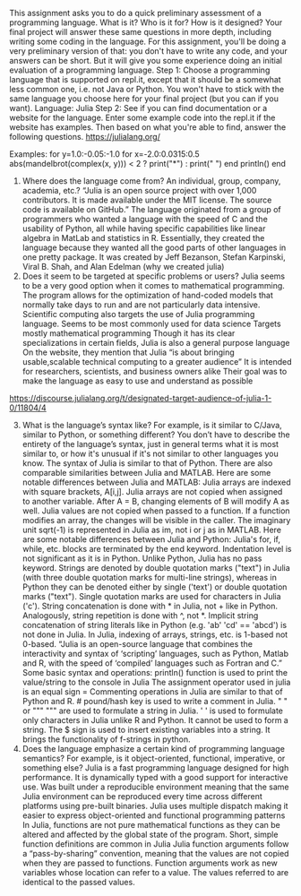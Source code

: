  
This assignment asks you to do a quick preliminary assessment of a programming language. What is it? Who is it for? How is it designed?
Your final project will answer these same questions in more depth, including writing some coding in the language. For this assignment, you'll be doing a very preliminary version of that: you don't have to write any code, and your answers can be short. But it will give you some experience doing an initial evaluation of a programming language.
Step 1: Choose a programming language that is supported on repl.it, except that it should be a somewhat less common one, i.e. not Java or Python. You won't have to stick with the same language you choose here for your final project (but you can if you want).
Language: Julia
Step 2: See if you can find documentation or a website for the language. Enter some example code into the repl.it if the website has examples. Then based on what you're able to find, answer the following questions.
 https://julialang.org/
 
Examples: 
for y=1.0:-0.05:-1.0
   for x=-2.0:0.0315:0.5
       abs(mandelbrot(complex(x, y))) < 2 ? print("*") : print(" ")
   end
   println()
end
 
 
1. Where does the language come from? An individual, group, company, academia, etc.?
“Julia is an open source project with over 1,000 contributors. It is made available under the MIT license. The source code is available on GitHub.”
The language originated from a group of programmers who wanted a language with the speed of C and the usability of Python, all while having specific capabilities like linear algebra in MatLab and statistics in R.
Essentially, they created the language because they wanted all the good parts of other languages in one pretty package.
It was created by Jeff Bezanson, Stefan Karpinski, Viral B. Shah, and Alan Edelman (why we created julia)
2. Does it seem to be targeted at specific problems or users?
Julia seems to be a very good option when it comes to mathematical programming. The program allows for the optimization of hand-coded models that normally take days to run and are not particularly data intensive.
Scientific computing also targets the use of Julia programming language.
Seems to be most commonly used for data science
Targets mostly mathematical programming 
Though it has its clear specializations in certain fields, Julia is also a general purpose language
On the website, they mention that Julia “is about bringing usable,scalable technical computing to a greater audience”
It is intended for researchers, scientists, and business owners alike
Their goal was to make the language as easy to use and understand as possible


https://discourse.julialang.org/t/designated-target-audience-of-julia-1-0/11804/4
 
3. What is the language’s syntax like? For example, is it similar to C/Java, similar to Python, or something different? You don’t have to describe the entirety of the language’s syntax, just in general terms what it is most similar to, or how it's unusual if it's not similar to other languages you know.
The syntax of Julia is similar to that of Python. There are also comparable similarities between Julia and MATLAB. 
Here are some notable differences between Julia and MATLAB: 
Julia arrays are indexed with square brackets, A[i,j].
Julia arrays are not copied when assigned to another variable. After A = B, changing elements of B will modify A as well.
Julia values are not copied when passed to a function. If a function modifies an array, the changes will be visible in the caller.
The imaginary unit sqrt(-1) is represented in Julia as im, not i or j as in MATLAB.
Here are some notable differences between Julia and Python: 
Julia's for, if, while, etc. blocks are terminated by the end keyword. Indentation level is not significant as it is in Python. Unlike Python, Julia has no pass keyword.
Strings are denoted by double quotation marks ("text") in Julia (with three double quotation marks for multi-line strings), whereas in Python they can be denoted either by single ('text') or double quotation marks ("text"). Single quotation marks are used for characters in Julia ('c').
String concatenation is done with * in Julia, not + like in Python. Analogously, string repetition is done with ^, not *. Implicit string concatenation of string literals like in Python (e.g. 'ab' 'cd' == 'abcd') is not done in Julia.
In Julia, indexing of arrays, strings, etc. is 1-based not 0-based.
“Julia is an open-source language that combines the interactivity and syntax of ‘scripting’ languages, such as Python, Matlab and R, with the speed of ‘compiled’ languages such as Fortran and C.”
Some basic syntax and operations: 
println() function is used to print the value/string to the console in Julia
The assignment operator used in julia is an equal sign =
Commenting operations in Julia are similar to that of Python and R. # pound/hash key is used to write a comment in Julia.
" " or """ """ are used to formulate a string in Julia.
' ' is used to formulate only characters in Julia unlike R and Python. It cannot be used to form a string.
The $ sign is used to insert existing variables into a string. It brings the functionality of f-strings in python.
4. Does the language emphasize a certain kind of programming language semantics? For example, is it object-oriented, functional, imperative, or something else?
Julia is a fast programming language designed for high performance. It is dynamically typed with a good support for interactive use. 
Was built under a reproducible environment meaning that the same Julia environment can be reproduced every time across different platforms using pre-built binaries. 
Julia uses multiple dispatch making it easier to express object-oriented and functional programming patterns
In Julia, functions are not pure mathematical functions as they can be altered and affected by the global state of the program. 
Short, simple function definitions are common in Julia 
Julia function arguments follow a “pass-by-sharing” convention, meaning that the values are not copied when they are passed to functions. 
Function arguments work as new variables whose location can refer to a value. The values referred to are identical to the passed values. 

